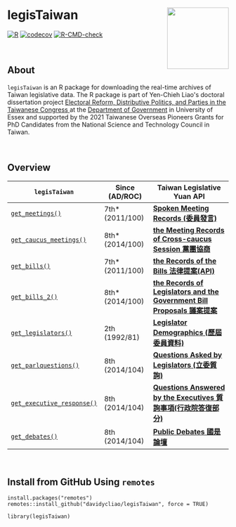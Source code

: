 # legisTaiwan   <img src="https://raw.githack.com/davidycliao/figures/master/hexsticker_tw.png" width="140" align="right" /> <br /> 

[![R](https://github.com/davidycliao/legisTaiwan/actions/workflows/r.yml/badge.svg)](https://github.com/davidycliao/legisTaiwan/actions/workflows/r.yml) [![codecov](https://codecov.io/gh/davidycliao/legisTaiwan/branch/master/graph/badge.svg?token=HVVTCOE90D)](https://codecov.io/gh/davidycliao/legisTaiwan)
[![R-CMD-check](https://github.com/davidycliao/legisTaiwan/actions/workflows/R-CMD-check.yaml/badge.svg)](https://github.com/davidycliao/legisTaiwan/actions/workflows/R-CMD-check.yaml)

&nbsp; 

## About

`legisTaiwan`  is an R package for downloading the real-time archives of Taiwan legislative data. The R package is part of Yen-Chieh Liao's doctoral dissertation project [Electoral Reform, Distributive Politics, and Parties in the Taiwanese Congress
](https://raw.githack.com/davidycliao/phd-thesis/main/Yen_Chieh_Liao_PhD_Dissertation_Jan_2023.pdf) at the [Department of Government](https://www.essex.ac.uk/departments/government) in University of Essex and supported by the 2021 Taiwanese Overseas Pioneers Grants for PhD Candidates from the National Science and Technology Council in Taiwan.

&nbsp; 

## Overview

| `legisTaiwan`                 |   Since (AD/ROC)       |  Taiwan Legislative Yuan API |
|-------------------------------|---------------------|------------------------------|
|[`get_meetings()`](https://davidycliao.github.io/legisTaiwan/reference/get_bills.html) |  7th* (2011/100) | [**Spoken Meeting Records (委員發言)**](https://www.ly.gov.tw/Pages/List.aspx?nodeid=154)                         |
|[`get_caucus_meetings()`](https://davidycliao.github.io/legisTaiwan/reference/get_caucus_meetings.html) |  8th* (2014/100) | [**the Meeting Records of Cross-caucus Session 黨團協商**](https://data.ly.gov.tw/getds.action?id=8)                         |
|[`get_bills()`](https://davidycliao.github.io/legisTaiwan/reference/get_bills.html)                 |  7th* (2011/100) | [**the Records of the Bills 法律提案(API)**](https://www.ly.gov.tw/Pages/List.aspx?nodeid=154)                    |
|[`get_bills_2()`](https://davidycliao.github.io/legisTaiwan/reference/get_bills_2.html)                 |  8th* (2014/100) | [**the Records of Legislators and the Government Bill Proposals 議案提案**](https://data.ly.gov.tw/getds.action?id=1)                    |
|[`get_legislators()`](https://davidycliao.github.io/legisTaiwan/reference/get_legislators.html)     |  2th  (1992/81) | [**Legislator Demographics (歷屆委員資料)**](https://data.ly.gov.tw/getds.action?id=16)                |
|[`get_parlquestions()`](https://davidycliao.github.io/legisTaiwan/reference/get_parlquestions.html) |  8th  (2014/104) | [**Questions Asked by Legislators (立委質詢)**](https://data.ly.gov.tw/getds.action?id=6)     |
| [`get_executive_response()`](https://davidycliao.github.io/legisTaiwan/reference/get_executive_response.html)                |  8th  (2014/104) | [**Questions Answered by the Executives 質詢事項(行政院答復部分)**](https://data.ly.gov.tw/getds.action?id=1) |
| [`get_debates()`](https://davidycliao.github.io/legisTaiwan/reference/get_public_debates.html)                |  8th  (2014/104) | [**Public Debates 國是論壇**](https://data.ly.gov.tw/getds.action?id=7) |





&nbsp; 

## Install from GitHub Using `remotes`

```
install.packages("remotes")
remotes::install_github("davidycliao/legisTaiwan", force = TRUE)
```

```
library(legisTaiwan)
```

&nbsp; 


